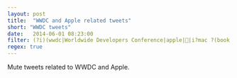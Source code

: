 ```yaml
---
layout: post
title:  "WWDC and Apple related tweets"
short: "WWDC tweets"
date:   2014-06-01 08:23:00
filter: (?i)(wwdc|Worldwide Developers Conference|apple||i?mac ?(book|mini|pro)?|iphone|ipad|ipod|icloud|imessage|face ?time|mobile ?me|iwork|ilife|ibeacons?|ibooks?|itunes|App Store|ios|os ?x|yosemite|mavericks|steve jobs|jony ive|tim cook|dr.? dre|beats)
regex: true
---
```


Mute tweets related to WWDC and Apple.
